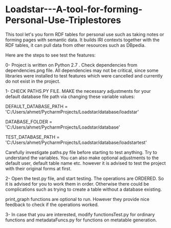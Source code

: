 # Loadstar---A-tool-for-forming-Personal-Use-Triplestores

This tool let's you form RDF tables for personal use such as taking notes or forming pages with semantic data. It builds IRI contexts together with the RDF tables, it can pull data from other resources such as DBpedia.

Here are the steps to see test the features:

0- Project is written on Python 2.7 . Check dependencies from dependencies.png file. All dependencies may not be critical, since some libraries were installed to test features which were cancelled and currently do not exist in the project.


1- CHECK PATHS.PY FILE. MAKE the necessary adjustments for your default database file path via changing these variable values:


DEFAULT_DATABASE_PATH = 'C:/Users/ahmet/PycharmProjects/Loadstar/database/loadstar'

DATABASE_FOLDER = 'C:/Users/ahmet/PycharmProjects/Loadstar/database'

TEST_DATABASE_PATH = 'C:/Users/ahmet/PycharmProjects/Loadstar/database/loadstartest'



Carefully investigate paths.py file before starting to test anything. Try to understand the variables.
You can also make optional adjustments to the default user, default table name etc. however it is advised to test the project with their original forms at first.




2- Open the test.py file, and start testing. The operations are ORDERED. So it is advised for you to work them in order. Otherwise there could be complications such as trying to create a table without a database existing.

print_graph functions are optional to run. However they provide nice feedback to check if the operations worked.



3- In case that you are interested, modify functionsTest.py for ordinary functions and metadataFuncs.py for functions on metatable generation.

